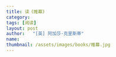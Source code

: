 ```yaml
---
title: 读《帷幕》 
category:  
tags: [阅读]  
layout: post  
author:   "[英] 阿加莎·克里斯蒂"  
name: 
thumbnail: /assets/images/books/帷幕.jpg
---
```

